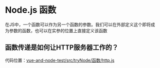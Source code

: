 # Node.js 函数
在JS中，一个函数可以作为另一个函数的参数。我们可以在外部定义这个即将成为参数的函数，也可以在实参的位置上直接定义该函数

## 函数传递是如何让HTTP服务器工作的？
代码位置：[vue-and-node-test/src/tryNode/函数/http.js](../tryNode/函数/http.js)

